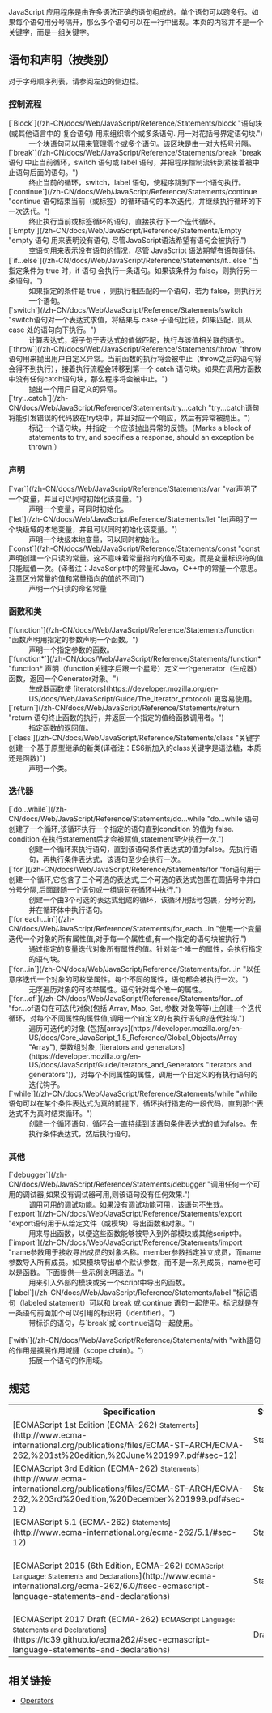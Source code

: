 JavaScript 应用程序是由许多语法正确的语句组成的。单个语句可以跨多行。如果每个语句用分号隔开，那么多个语句可以在一行中出现。本页的内容并不是一个关键字，而是一组关键字。

## 语句和声明（按类别）

对于字母顺序列表，请参阅左边的侧边栏。

### <span class="short_text" id="result_box" lang="zh-CN"><span>控制流程</span></span>

<dl>

<dt>[`Block`](/zh-CN/docs/Web/JavaScript/Reference/Statements/block "语句块 (或其他语言中的 复合语句) 用来组织零个或多条语句. 用一对花括号界定语句块.")</dt>

<dd>一个块语句可以用来管理零个或多个语句。该区块是由一对大括号分隔。</dd>

<dt>[`break`](/zh-CN/docs/Web/JavaScript/Reference/Statements/break "break 语句 中止当前循环，switch 语句或 label 语句，并把程序控制流转到紧接着被中止语句后面的语句。")</dt>

<dd>终止当前的循环，switch，label 语句，使程序跳到下一个语句执行。</dd>

<dt>[`continue`](/zh-CN/docs/Web/JavaScript/Reference/Statements/continue "continue 语句结束当前（或标签）的循环语句的本次迭代，并继续执行循环的下一次迭代。")</dt>

<dd>终止执行当前或标签循环的语句，直接执行下一个迭代循环。</dd>

<dt>[`Empty`](/zh-CN/docs/Web/JavaScript/Reference/Statements/Empty "empty 语句 用来表明没有语句, 尽管JavaScript语法希望有语句会被执行.")</dt>

<dd>空语句用来表示没有语句的情况，尽管 JavaScript 语法期望有语句提供。</dd>

<dt>[`if...else`](/zh-CN/docs/Web/JavaScript/Reference/Statements/if...else "当指定条件为 true 时，if 语句 会执行一条语句。如果该条件为 false，则执行另一条语句。")</dt>

<dd>如果指定的条件是 true ，则执行相匹配的一个语句，若为 false，则执行另一个语句。</dd>

<dt>[`switch`](/zh-CN/docs/Web/JavaScript/Reference/Statements/switch "switch语句对一个表达式求值，将结果与 case 子语句比较，如果匹配，则从 case 处的语句向下执行。")</dt>

<dd>计算表达式，将子句于表达式的值做匹配，执行与该值相关联的语句。</dd>

<dt>[`throw`](/zh-CN/docs/Web/JavaScript/Reference/Statements/throw "throw 语句用来抛出用户自定义异常。当前函数的执行将会被中止（throw之后的语句将会得不到执行），接着执行流程会转移到第一个 catch 语句块。如果在调用方函数中没有任何catch语句块，那么程序将会被中止。")</dt>

<dd>抛出一个用户自定义的异常。</dd>

<dt>[`try...catch`](/zh-CN/docs/Web/JavaScript/Reference/Statements/try...catch "try...catch语句将能引发错误的代码放在try块中，并且对应一个响应，然后有异常被抛出。")</dt>

<dd>标记一个语句块，并指定一个应该抛出异常的反馈。（Marks a block of statements to try, and specifies a response, should an exception be thrown.）</dd>

</dl>

### 声明

<dl>

<dt>[`var`](/zh-CN/docs/Web/JavaScript/Reference/Statements/var "var声明了一个变量，并且可以同时初始化该变量。")</dt>

<dd>声明一个变量，可同时初始化。</dd>

<dt>[`let`](/zh-CN/docs/Web/JavaScript/Reference/Statements/let "let声明了一个块级域的本地变量，并且可以同时初始化该变量。")</dt>

<dd>声明一个块级本地变量，可以同时初始化。</dd>

<dt>[`const`](/zh-CN/docs/Web/JavaScript/Reference/Statements/const "const 声明创建一个只读的常量。这不意味着常量指向的值不可变，而是变量标识符的值只能赋值一次。(译者注：JavaScript中的常量和Java，C++中的常量一个意思。注意区分常量的值和常量指向的值的不同)")</dt>

<dd>声明一个只读的命名常量</dd>

</dl>

### 函数和类

<dl>

<dt>[`function`](/zh-CN/docs/Web/JavaScript/Reference/Statements/function "函数声明用指定的参数声明一个函数。")</dt>

<dd>声明一个指定参数的函数。</dd>

<dt><span title="这是一个实验性的 API，请尽量不要在生产环境中使用它。"></span>[`function*`](/zh-CN/docs/Web/JavaScript/Reference/Statements/function* "function* 声明（function关键字后跟一个星号）定义一个generator（生成器）函数，返回一个Generator对象。")</dt>

<dd>生成器函数使 [iterators](https://developer.mozilla.org/en-US/docs/Web/JavaScript/Guide/The_Iterator_protocol) 更容易使用。</dd>

<dt>[`return`](/zh-CN/docs/Web/JavaScript/Reference/Statements/return "return 语句终止函数的执行，并返回一个指定的值给函数调用者。")</dt>

<dd>指定函数的返回值。</dd>

<dt>[`class`](/zh-CN/docs/Web/JavaScript/Reference/Statements/class "关键字创建一个基于原型继承的新类(译者注：ES6新加入的class关键字是语法糖，本质还是函数)")</dt>

<dd>声明一个类。</dd>

</dl>

### 迭代器

<dl>

<dt>[`do...while`](/zh-CN/docs/Web/JavaScript/Reference/Statements/do...while "do...while 语句创建了一个循环,该循环执行一个指定的语句直到condition 的值为 false. condition 在执行statement后才会被赋值,statement至少执行一次.")</dt>

<dd>创建一个循环来执行语句，直到该语句条件表达式的值为false。先执行语句，再执行条件表达式，该语句至少会执行一次。</dd>

<dt>[`for`](/zh-CN/docs/Web/JavaScript/Reference/Statements/for "for语句用于创建一个循环,它包含了三个可选的表达式,三个可选的表达式包围在圆括号中并由分号分隔,后面跟随一个语句或一组语句在循环中执行.")</dt>

<dd>创建一个由3个可选的表达式组成的循环，该循环用括号包裹，分号分割，并在循环体中执行语句。</dd>

<dt><span title="This deprecated API should no longer be used, but will probably still work."></span><span title="This API has not been standardized."></span>[`for each...in`](/zh-CN/docs/Web/JavaScript/Reference/Statements/for_each...in "使用一个变量迭代一个对象的所有属性值,对于每一个属性值,有一个指定的语句块被执行.")</dt>

<dd>通过指定的变量迭代对象所有属性的值。针对每个唯一的属性，会执行指定的语句块。</dd>

<dt>[`for...in`](/zh-CN/docs/Web/JavaScript/Reference/Statements/for...in "以任意序迭代一个对象的可枚举属性。每个不同的属性，语句都会被执行一次。")</dt>

<dd>无序遍历对象的可枚举属性。语句针对每个唯一的属性。</dd>

<dt>[`for...of`](/zh-CN/docs/Web/JavaScript/Reference/Statements/for...of "for...of语句在可迭代对象(包括 Array, Map, Set, 参数 对象等等)上创建一个迭代循环，对每个不同属性的属性值,调用一个自定义的有执行语句的迭代挂钩.")</dt>

<dd>遍历可迭代的对象 (包括[arrays](https://developer.mozilla.org/en-US/docs/Core_JavaScript_1.5_Reference/Global_Objects/Array "Array"), 类数组对象, [iterators and generators](https://developer.mozilla.org/en-US/docs/JavaScript/Guide/Iterators_and_Generators "Iterators and generators"))，对每个不同属性的属性，调用一个自定义的有执行语句的迭代钩子。</dd>

<dt>[`while`](/zh-CN/docs/Web/JavaScript/Reference/Statements/while "while 语句可以在某个条件表达式为真的前提下，循环执行指定的一段代码，直到那个表达式不为真时结束循环。")</dt>

<dd>创建一个循环语句，循环会一直持续到该语句条件表达式的值为false。先执行条件表达式，然后执行语句。</dd>

</dl>

### 其他

<dl>

<dt>[`debugger`](/zh-CN/docs/Web/JavaScript/Reference/Statements/debugger "调用任何一个可用的调试器,如果没有调试器可用,则该语句没有任何效果.")</dt>

<dd>调用可用的调试功能。如果没有调试功能可用，该语句不生效。</dd>

<dt><span title="这是一个实验性的 API，请尽量不要在生产环境中使用它。"></span>[`export`](/zh-CN/docs/Web/JavaScript/Reference/Statements/export "export语句用于从给定文件（或模块）导出函数和对象。")</dt>

<dd>用来导出函数，以便这些函数能够被导入到外部模块或其他script中。</dd>

<dt><span title="这是一个实验性的 API，请尽量不要在生产环境中使用它。"></span>[`import`](/zh-CN/docs/Web/JavaScript/Reference/Statements/import "name参数用于接收导出成员的对象名称。member参数指定独立成员，而name参数导入所有成员。如果模块导出单个默认参数，而不是一系列成员，name也可以是函数。
 下面提供一些示例说明语法。")</dt>

<dd>用来引入外部的模块或另一个script中导出的函数。</dd>

<dt>[`label`](/zh-CN/docs/Web/JavaScript/Reference/Statements/label "标记语句（labeled statement）可以和 break 或 continue 语句一起使用。标记就是在一条语句前面加个可以引用的标识符（identifier）。")</dt>

<dd>带标识的语句，与`break`或`continue语句一起使用。`</dd>

</dl>

<dl>

<dt><span title="This deprecated API should no longer be used, but will probably still work."></span>[`with`](/zh-CN/docs/Web/JavaScript/Reference/Statements/with "with語句的作用是擴展作用域鏈（scope chain）。")</dt>

<dd>拓展一个语句的作用域。</dd>

</dl>

## 规范

<table class="standard-table">

<tbody>

<tr>

<th scope="col">Specification</th>

<th scope="col">Status</th>

<th scope="col">Comment</th>

</tr>

<tr>

<td>[ECMAScript 1st Edition (ECMA-262)  
<small lang="zh-CN">Statements</small>](http://www.ecma-international.org/publications/files/ECMA-ST-ARCH/ECMA-262,%201st%20edition,%20June%201997.pdf#sec-12)</td>

<td><span class="spec-Standard">Standard</span></td>

<td>Initial definition</td>

</tr>

<tr>

<td>[ECMAScript 3rd Edition (ECMA-262)  
<small lang="zh-CN">Statements</small>](http://www.ecma-international.org/publications/files/ECMA-ST-ARCH/ECMA-262,%203rd%20edition,%20December%201999.pdf#sec-12)</td>

<td><span class="spec-Standard">Standard</span></td>

<td> </td>

</tr>

<tr>

<td>[ECMAScript 5.1 (ECMA-262)  
<small lang="zh-CN">Statements</small>](http://www.ecma-international.org/ecma-262/5.1/#sec-12)</td>

<td><span class="spec-Standard">Standard</span></td>

<td> </td>

</tr>

<tr>

<td>[ECMAScript 2015 (6th Edition, ECMA-262)  
<small lang="zh-CN">ECMAScript Language: Statements and Declarations</small>](http://www.ecma-international.org/ecma-262/6.0/#sec-ecmascript-language-statements-and-declarations)</td>

<td><span class="spec-Standard">Standard</span></td>

<td>New: function*, let, for...of, yield, class</td>

</tr>

<tr>

<td>[ECMAScript 2017 Draft (ECMA-262)  
<small lang="zh-CN">ECMAScript Language: Statements and Declarations</small>](https://tc39.github.io/ecma262/#sec-ecmascript-language-statements-and-declarations)</td>

<td><span class="spec-Draft">Draft</span></td>

<td> </td>

</tr>

</tbody>

</table>

## 相关链接

*   [Operators](/zh-CN/docs/Web/JavaScript/Reference/Operators)
